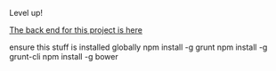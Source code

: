 Level up!

[The back end for this project is here](https://github.com/jreynolds-daptiv/LevelUpBackend)

ensure this stuff is installed globally
npm install -g grunt
npm install -g grunt-cli
npm install -g bower
